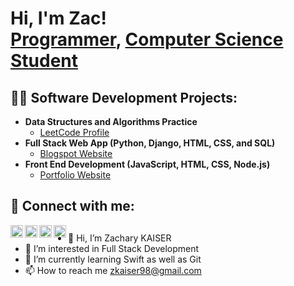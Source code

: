 <h1>Hi, I'm Zac! <br/><a href="https://github.com/zkaiser98">Programmer</a>, <a href="https://www.linkedin.com/in/Zachary-F-Kaiser/">Computer Science Student</a>

<h2>👨‍💻 Software Development Projects:</h2>

- <b>Data Structures and Algorithms Practice</b>
  - [LeetCode Profile](https://leetcode.com/zkaiser98)
- <b>Full Stack Web App (Python, Django, HTML, CSS, and SQL)</b>
  - [Blogspot Website](https://github.com/zkaiser98/BlogspotDupe)
- <b>Front End Development (JavaScript, HTML, CSS, Node.js)</b>
  - [Portfolio Website](https://github.com/zkaiser98/Portfolio)


<h2> 🤳 Connect with me:</h2>

[<img align="left" alt="ZacKaiser | YouTube" width="20" src="https://cdn.jsdelivr.net/npm/simple-icons@v3/icons/youtube.svg" />](https://www.youtube.com/channel/UCmh32W1oVauN84f4jCGRQFA)
[<img align="left" alt="ZacKaiser | Twitter" width="20" src="https://cdn.jsdelivr.net/npm/simple-icons@v3/icons/twitter.svg" />](https://twitter.com/Kaiser_Zac)
[<img align="left" alt="ZacKaiser | LinkedIn" width="20" src="https://cdn.jsdelivr.net/npm/simple-icons@v3/icons/linkedin.svg" />](https://www.linkedin.com/in/zachary-f-kaiser/)
[<img align="left" alt="ZacKaiser | Instagram" width="20" src="https://cdn.jsdelivr.net/npm/simple-icons@v3/icons/instagram.svg" />](https://www.instagram.com/kaiser_roll98)

<h2></h2>

- 👋 Hi, I’m Zachary KAISER
- 👀 I’m interested in Full Stack Development
- 🌱 I’m currently learning Swift as well as Git
- 📫 How to reach me zkaiser98@gmail.com
